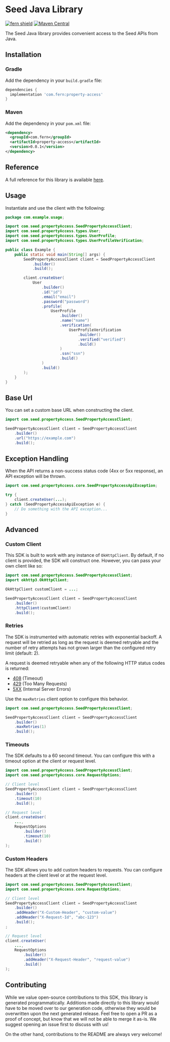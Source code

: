 # Seed Java Library

[![fern shield](https://img.shields.io/badge/%F0%9F%8C%BF-Built%20with%20Fern-brightgreen)](https://buildwithfern.com?utm_source=github&utm_medium=github&utm_campaign=readme&utm_source=Seed%2FJava)
[![Maven Central](https://img.shields.io/maven-central/v/com.fern/property-access)](https://central.sonatype.com/artifact/com.fern/property-access)

The Seed Java library provides convenient access to the Seed APIs from Java.

## Installation

### Gradle

Add the dependency in your `build.gradle` file:

```groovy
dependencies {
  implementation 'com.fern:property-access'
}
```

### Maven

Add the dependency in your `pom.xml` file:

```xml
<dependency>
  <groupId>com.fern</groupId>
  <artifactId>property-access</artifactId>
  <version>0.0.1</version>
</dependency>
```

## Reference

A full reference for this library is available [here](./reference.md).

## Usage

Instantiate and use the client with the following:

```java
package com.example.usage;

import com.seed.propertyAccess.SeedPropertyAccessClient;
import com.seed.propertyAccess.types.User;
import com.seed.propertyAccess.types.UserProfile;
import com.seed.propertyAccess.types.UserProfileVerification;

public class Example {
    public static void main(String[] args) {
        SeedPropertyAccessClient client = SeedPropertyAccessClient
            .builder()
            .build();

        client.createUser(
            User
                .builder()
                .id("id")
                .email("email")
                .password("password")
                .profile(
                    UserProfile
                        .builder()
                        .name("name")
                        .verification(
                            UserProfileVerification
                                .builder()
                                .verified("verified")
                                .build()
                        )
                        .ssn("ssn")
                        .build()
                )
                .build()
        );
    }
}
```

## Base Url

You can set a custom base URL when constructing the client.

```java
import com.seed.propertyAccess.SeedPropertyAccessClient;

SeedPropertyAccessClient client = SeedPropertyAccessClient
    .builder()
    .url("https://example.com")
    .build();
```

## Exception Handling

When the API returns a non-success status code (4xx or 5xx response), an API exception will be thrown.

```java
import com.seed.propertyAccess.core.SeedPropertyAccessApiException;

try {
    client.createUser(...);
} catch (SeedPropertyAccessApiException e) {
    // Do something with the API exception...
}
```

## Advanced

### Custom Client

This SDK is built to work with any instance of `OkHttpClient`. By default, if no client is provided, the SDK will construct one. 
However, you can pass your own client like so:

```java
import com.seed.propertyAccess.SeedPropertyAccessClient;
import okhttp3.OkHttpClient;

OkHttpClient customClient = ...;

SeedPropertyAccessClient client = SeedPropertyAccessClient
    .builder()
    .httpClient(customClient)
    .build();
```

### Retries

The SDK is instrumented with automatic retries with exponential backoff. A request will be retried as long
as the request is deemed retryable and the number of retry attempts has not grown larger than the configured
retry limit (default: 2).

A request is deemed retryable when any of the following HTTP status codes is returned:

- [408](https://developer.mozilla.org/en-US/docs/Web/HTTP/Status/408) (Timeout)
- [429](https://developer.mozilla.org/en-US/docs/Web/HTTP/Status/429) (Too Many Requests)
- [5XX](https://developer.mozilla.org/en-US/docs/Web/HTTP/Status/500) (Internal Server Errors)

Use the `maxRetries` client option to configure this behavior.

```java
import com.seed.propertyAccess.SeedPropertyAccessClient;

SeedPropertyAccessClient client = SeedPropertyAccessClient
    .builder()
    .maxRetries(1)
    .build();
```

### Timeouts

The SDK defaults to a 60 second timeout. You can configure this with a timeout option at the client or request level.

```java
import com.seed.propertyAccess.SeedPropertyAccessClient;
import com.seed.propertyAccess.core.RequestOptions;

// Client level
SeedPropertyAccessClient client = SeedPropertyAccessClient
    .builder()
    .timeout(10)
    .build();

// Request level
client.createUser(
    ...,
    RequestOptions
        .builder()
        .timeout(10)
        .build()
);
```

### Custom Headers

The SDK allows you to add custom headers to requests. You can configure headers at the client level or at the request level.

```java
import com.seed.propertyAccess.SeedPropertyAccessClient;
import com.seed.propertyAccess.core.RequestOptions;

// Client level
SeedPropertyAccessClient client = SeedPropertyAccessClient
    .builder()
    .addHeader("X-Custom-Header", "custom-value")
    .addHeader("X-Request-Id", "abc-123")
    .build();
;

// Request level
client.createUser(
    ...,
    RequestOptions
        .builder()
        .addHeader("X-Request-Header", "request-value")
        .build()
);
```

## Contributing

While we value open-source contributions to this SDK, this library is generated programmatically.
Additions made directly to this library would have to be moved over to our generation code,
otherwise they would be overwritten upon the next generated release. Feel free to open a PR as
a proof of concept, but know that we will not be able to merge it as-is. We suggest opening
an issue first to discuss with us!

On the other hand, contributions to the README are always very welcome!
